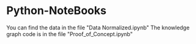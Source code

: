 # Python-NoteBooks
You can find the data in the file "Data Normalized.ipynb"
The knowledge graph code is in the file "Proof_of_Concept.ipynb"
